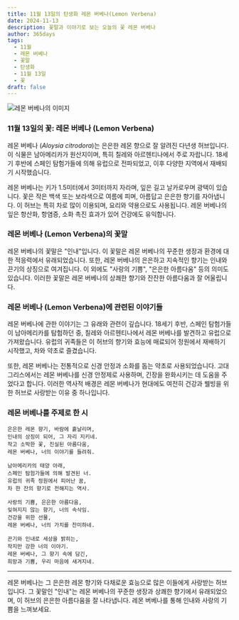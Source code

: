 ```yaml
---
title: 11월 13일의 탄생화 레몬 버베나(Lemon Verbena)
date: 2024-11-13
description: 꽃말과 이야기로 보는 오늘의 꽃 레몬 버베나
author: 365days
tags:
  - 11월
  - 레몬 버베나
  - 꽃말
  - 탄생화
  - 11월 13일
  - 꽃
draft: false
---
```



![레몬 버베나의 이미지](https://cdn.pixabay.com/photo/2020/05/16/19/40/lemon-verbena-5178934_1280.jpg#center)


### 11월 13일의 꽃: 레몬 버베나 (Lemon Verbena)

레몬 버베나 (*Aloysia citrodora*)는 은은한 레몬 향으로 잘 알려진 다년생 허브입니다. 이 식물은 남아메리카가 원산지이며, 특히 칠레와 아르헨티나에서 주로 자랍니다. 18세기 후반에 스페인 탐험가들에 의해 유럽으로 전파되었고, 이후 다양한 지역에서 재배되기 시작했습니다.

레몬 버베나는 키가 1.5미터에서 3미터까지 자라며, 잎은 길고 날카로우며 광택이 있습니다. 꽃은 작은 백색 또는 보라색으로 여름에 피며, 아름답고 은은한 향기를 자아냅니다. 이 허브는 특히 차로 많이 이용되며, 요리와 약용으로도 사용됩니다. 레몬 버베나의 잎은 항산화, 항염증, 소화 촉진 효과가 있어 건강에도 유익합니다.

### 레몬 버베나 (Lemon Verbena)의 꽃말

레몬 버베나의 꽃말은 "인내"입니다. 이 꽃말은 레몬 버베나의 꾸준한 생장과 환경에 대한 적응력에서 유래되었습니다. 또한, 레몬 버베나의 은은하고 지속적인 향기는 인내와 끈기의 상징으로 여겨집니다. 이 외에도 "사랑의 기쁨", "은은한 아름다움" 등의 의미도 있습니다. 이러한 꽃말은 레몬 버베나의 상쾌한 향기와 잔잔한 아름다움과 잘 어울립니다.

### 레몬 버베나 (Lemon Verbena)에 관련된 이야기들

레몬 버베나에 관한 이야기는 그 유래와 관련이 깊습니다. 18세기 후반, 스페인 탐험가들이 남아메리카를 탐험하던 중, 칠레와 아르헨티나에서 레몬 버베나를 발견하고 유럽으로 가져왔습니다. 유럽의 귀족들은 이 허브의 향기와 효능에 매료되어 정원에서 재배하기 시작했고, 차와 약초로 즐겼습니다.

또한, 레몬 버베나는 전통적으로 신경 안정과 소화를 돕는 약초로 사용되었습니다. 고대 그리스에서는 레몬 버베나를 신경 안정제로 사용하며, 긴장을 완화시키는 데 도움을 주었다고 합니다. 이러한 역사적 배경은 레몬 버베나가 현대에도 여전히 건강과 웰빙을 위한 허브로 사랑받는 이유 중 하나입니다.

### 레몬 버베나를 주제로 한 시

	은은한 레몬 향기, 바람에 흩날리며,
	인내의 상징이 되어, 그 자리 지키네.
	작고 소박한 꽃, 진실된 아름다움,
	레몬 버베나, 너의 이야기를 들려줘.
	
	남아메리카의 태양 아래,
	스페인 탐험가들에 의해 발견된 너.
	유럽의 귀족 정원에서 피어난 꿈,
	차 한 잔의 향기로 전해지는 역사.
	
	사랑의 기쁨, 은은한 아름다움,
	잊혀지지 않는 향기, 너의 속삭임.
	건강을 위한 선물,
	레몬 버베나, 너의 가치를 찬미하네.
	
	끈기와 인내로 세상을 밝히는,
	작지만 강한 너의 이야기.
	레몬 버베나, 그 향기 속에 담긴,
	희망과 기쁨, 우리 마음에 새겨지네.

---

레몬 버베나는 그 은은한 레몬 향기와 다채로운 효능으로 많은 이들에게 사랑받는 허브입니다. 그 꽃말인 "인내"는 레몬 버베나의 꾸준한 생장과 상쾌한 향기에서 유래되었으며, 이 허브의 은은한 아름다움을 잘 나타냅니다. 레몬 버베나를 통해 인내와 사랑의 기쁨을 느껴보세요.
